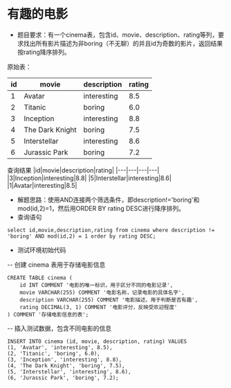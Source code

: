 # 有趣的电影
* 题目要求：有一个cinema表，包含id、movie、description、rating等列，要求找出所有影片描述为非boring（不无聊）的并且id为奇数的影片，返回结果按rating降序排列。

原始表：

|id|movie|description|rating|
|---|---|---|---|
|1|Avatar|interesting|8.5|
|2|Titanic|boring|6.0|
|3|Inception|interesting|8.8|
|4|The Dark Knight|boring|7.5|
|5|Interstellar|interesting|8.6|
|6|Jurassic Park|boring|7.2|

查询结果
|id|movie|description|rating|
|---|---|---|---|
|3|Inception|interesting|8.8|
|5|Interstellar|interesting|8.6|
|1|Avatar|interesting|8.5|

* 解题思路：使用AND连接两个筛选条件，即description!='boring'和mod(id,2)=1，然后用ORDER BY rating DESC进行降序排列。
* 查询语句
```
select id,movie,description,rating from cinema where description != 'boring' AND mod(id,2) = 1 order by rating DESC;
```
* 测试环境初始代码

-- 创建 cinema 表用于存储电影信息
```
CREATE TABLE cinema (
    id INT COMMENT '电影的唯一标识，用于区分不同的电影记录',
    movie VARCHAR(255) COMMENT '电影名称，记录电影的具体名字',
    description VARCHAR(255) COMMENT '电影描述，用于判断是否有趣',
    rating DECIMAL(3, 1) COMMENT '电影评分，反映受欢迎程度'
) COMMENT '存储电影信息的表';
```
-- 插入测试数据，包含不同电影的信息
```
INSERT INTO cinema (id, movie, description, rating) VALUES
(1, 'Avatar', 'interesting', 8.5),
(2, 'Titanic', 'boring', 6.0),
(3, 'Inception', 'interesting', 8.8),
(4, 'The Dark Knight', 'boring', 7.5),
(5, 'Interstellar', 'interesting', 8.6),
(6, 'Jurassic Park', 'boring', 7.2);
```